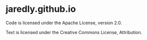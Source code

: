 jaredly.github.io
=================

Code is licensed under the Apache License, version 2.0.

Text is licensed under the Creative Commons License, Attribution.

